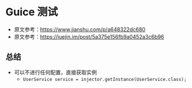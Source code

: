 # Guice 测试

- 原文参考：https://www.jianshu.com/p/a648322dc680
- 原文参考：https://juejin.im/post/5a375e156fb9a0452a3c6b96

## 总结
- 可以不进行任何配置，直接获取实例
  - `UserService service = injector.getInstance(UserService.class);`